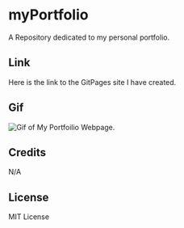 # myPortfolio
A Repository dedicated to my personal portfolio.


##



## Link

Here is the link to the GitPages site I have created.

## Gif
![Gif of My Portfoilio Webpage.](https://github.com/tjb47-dev/myPortfolio/blob/main/html/custom_data/Portfolio-of-Thomas-Bailey.gif?raw=true)


## Credits

N/A

## License

MIT License
